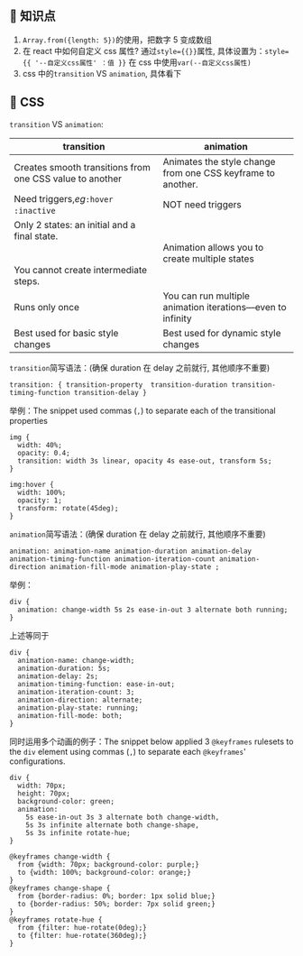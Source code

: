 ## 👀 知识点

1. `Array.from({length: 5})`的使用，把数字 5 变成数组
2. 在 react 中如何自定义 css 属性?
   通过`style={{}}`属性, 具体设置为：`style={{ '--自定义css属性' ：值 }}`
   在 css 中使用`var(--自定义css属性)`
3. css 中的`transition` VS `animation`, 具体看下

## 💃 CSS

`transition` VS `animation`:

| transition                                                                                          | animation                                                   |
| --------------------------------------------------------------------------------------------------- | ----------------------------------------------------------- |
| Creates smooth transitions from one CSS value to another                                            | Animates the style change from one CSS keyframe to another. |
| Need triggers,_eg_`:hover`  `:inactive`                                                             | NOT need triggers                                           |
| Only 2 states: an initial and a final state.<br /><br /><br />You cannot create intermediate steps. | Animation allows you to create multiple states              |
| Runs only once                                                                                      | You can run multiple animation iterations—even to infinity  |
| Best used for basic style changes                                                                   | Best used for dynamic style changes                         |

`transition`简写语法：(确保 duration 在 delay 之前就行, 其他顺序不重要)

```
transition: { transition-property  transition-duration transition-timing-function transition-delay }
```

举例：The snippet used commas (`,`) to separate each of the transitional properties

```
img {
  width: 40%;
  opacity: 0.4;
  transition: width 3s linear, opacity 4s ease-out, transform 5s;
}

img:hover {
  width: 100%;
  opacity: 1;
  transform: rotate(45deg);
}
```

`animation`简写语法：(确保 duration 在 delay 之前就行, 其他顺序不重要)

```
animation: animation-name animation-duration animation-delay animation-timing-function animation-iteration-count animation-direction animation-fill-mode animation-play-state ;
```

举例：

```
div {
  animation: change-width 5s 2s ease-in-out 3 alternate both running;
}
```

上述等同于

```
div {
  animation-name: change-width;
  animation-duration: 5s;
  animation-delay: 2s;
  animation-timing-function: ease-in-out;
  animation-iteration-count: 3;
  animation-direction: alternate;
  animation-play-state: running;
  animation-fill-mode: both;
}
```

同时运用多个动画的例子：The snippet below applied 3 `@keyframes` rulesets to the `div` element using commas (`,`) to separate each `@keyframes`' configurations.

```
div {
  width: 70px;
  height: 70px;
  background-color: green;
  animation:
    5s ease-in-out 3s 3 alternate both change-width,
    5s 3s infinite alternate both change-shape,
    5s 3s infinite rotate-hue;
}

@keyframes change-width {
  from {width: 70px; background-color: purple;}
  to {width: 100%; background-color: orange;}
}
@keyframes change-shape {
  from {border-radius: 0%; border: 1px solid blue;}
  to {border-radius: 50%; border: 7px solid green;}
}
@keyframes rotate-hue {
  from {filter: hue-rotate(0deg);}
  to {filter: hue-rotate(360deg);}
}
```
